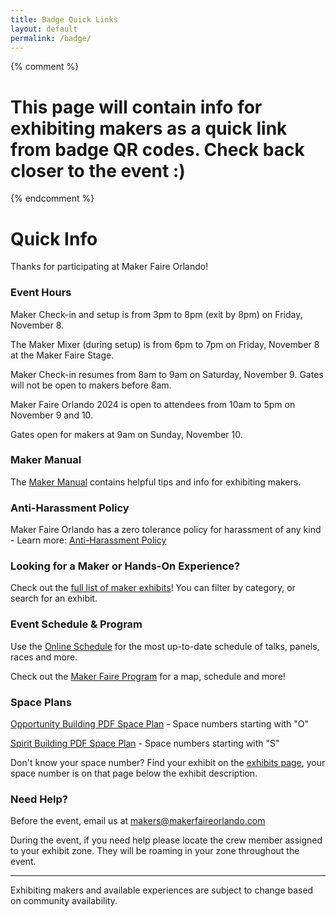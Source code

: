```yaml
---
title: Badge Quick Links
layout: default
permalink: /badge/
---
```



{% comment %}
# This page will contain info for exhibiting makers as a quick link from badge QR codes. Check back closer to the event :)
{% endcomment %}

# Quick Info
Thanks for participating at Maker Faire Orlando!

### Event Hours
Maker Check-in and setup is from 3pm to 8pm (exit by 8pm) on Friday, November 8.<br> 

The Maker Mixer (during setup) is from 6pm to 7pm on Friday, November 8 at the Maker Faire Stage.

Maker Check-in resumes from 8am to 9am on Saturday, November 9. Gates will not be open to makers before 8am.<br>

Maker Faire Orlando 2024 is open to attendees from 10am to 5pm on November 9 and 10.<br>

Gates open for makers at 9am on Sunday, November 10.<br>


### Maker Manual
The [Maker Manual](/maker-manual) contains helpful tips and info for exhibiting makers.

### Anti-Harassment Policy

Maker Faire Orlando has a zero tolerance policy for harassment of any kind - Learn more: [Anti-Harassment Policy](/anti-harassment/)

### Looking for a Maker or Hands-On Experience?
Check out the [full list of maker exhibits](/makers)! You can filter by category, or search for an exhibit.

### Event Schedule & Program

Use the [Online Schedule](/schedule) for the most up-to-date schedule of talks, panels, races and more. <br>

Check out the [Maker Faire Program](/program) for a map, schedule and more!

### Space Plans
[Opportunity Building PDF Space Plan](/assets/pdf/2023/MFO23-OPPORTUNITY.pdf) - Space numbers starting with "O"

[Spirit Building PDF Space Plan](/assets/pdf/2023/MFO23-SPIRIT.pdf) - Space numbers starting with "S"

Don't know your space number? Find your exhibit on the [exhibits page](/makers), your space number is on that page below the exhibit description.

### Need Help?
Before the event, email us at [makers@makerfaireorlando.com](mailto:makers@makerfaireorlando.com)

During the event, if you need help please locate the crew member assigned to your exhibit zone. They will be roaming in your zone throughout the event.


---

Exhibiting makers and available experiences are subject to change based on community availability.


